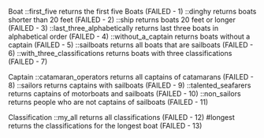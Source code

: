 Boat
  ::first_five
    returns the first five Boats (FAILED - 1)
  ::dinghy
    returns boats shorter than 20 feet (FAILED - 2)
  ::ship
    returns boats 20 feet or longer (FAILED - 3)
  ::last_three_alphabetically
    returns last three boats in alphabetical order (FAILED - 4)
  ::without_a_captain
    returns boats without a captain (FAILED - 5)
  ::sailboats
    returns all boats that are sailboats (FAILED - 6)
  ::with_three_classifications
    returns boats with three classifications (FAILED - 7)

Captain
  ::catamaran_operators
    returns all captains of catamarans (FAILED - 8)
  ::sailors
    returns captains with sailboats (FAILED - 9)
  ::talented_seafarers
    returns captains of motorboats and sailboats (FAILED - 10)
  ::non_sailors
    returns people who are not captains of sailboats (FAILED - 11)

Classification
  ::my_all
    returns all classifications (FAILED - 12)
  #longest
    returns the classifications for the longest boat (FAILED - 13)

